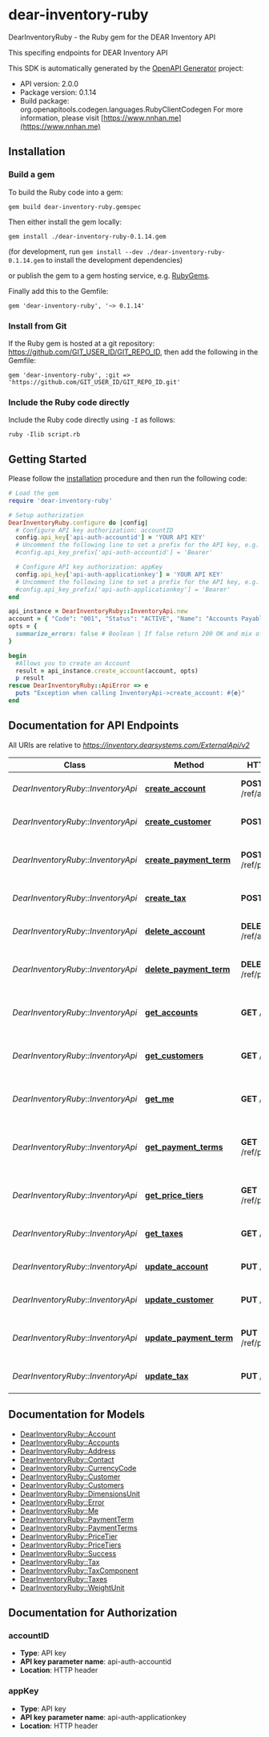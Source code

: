 # dear-inventory-ruby

DearInventoryRuby - the Ruby gem for the DEAR Inventory API

This specifing endpoints for DEAR Inventory API

This SDK is automatically generated by the [OpenAPI Generator](https://openapi-generator.tech) project:

- API version: 2.0.0
- Package version: 0.1.14
- Build package: org.openapitools.codegen.languages.RubyClientCodegen
For more information, please visit [https://www.nnhan.me](https://www.nnhan.me)

## Installation

### Build a gem

To build the Ruby code into a gem:

```shell
gem build dear-inventory-ruby.gemspec
```

Then either install the gem locally:

```shell
gem install ./dear-inventory-ruby-0.1.14.gem
```

(for development, run `gem install --dev ./dear-inventory-ruby-0.1.14.gem` to install the development dependencies)

or publish the gem to a gem hosting service, e.g. [RubyGems](https://rubygems.org/).

Finally add this to the Gemfile:

    gem 'dear-inventory-ruby', '~> 0.1.14'

### Install from Git

If the Ruby gem is hosted at a git repository: https://github.com/GIT_USER_ID/GIT_REPO_ID, then add the following in the Gemfile:

    gem 'dear-inventory-ruby', :git => 'https://github.com/GIT_USER_ID/GIT_REPO_ID.git'

### Include the Ruby code directly

Include the Ruby code directly using `-I` as follows:

```shell
ruby -Ilib script.rb
```

## Getting Started

Please follow the [installation](#installation) procedure and then run the following code:

```ruby
# Load the gem
require 'dear-inventory-ruby'

# Setup authorization
DearInventoryRuby.configure do |config|
  # Configure API key authorization: accountID
  config.api_key['api-auth-accountid'] = 'YOUR API KEY'
  # Uncomment the following line to set a prefix for the API key, e.g. 'Bearer' (defaults to nil)
  #config.api_key_prefix['api-auth-accountid'] = 'Bearer'

  # Configure API key authorization: appKey
  config.api_key['api-auth-applicationkey'] = 'YOUR API KEY'
  # Uncomment the following line to set a prefix for the API key, e.g. 'Bearer' (defaults to nil)
  #config.api_key_prefix['api-auth-applicationkey'] = 'Bearer'
end

api_instance = DearInventoryRuby::InventoryApi.new
account = { "Code": "001", "Status": "ACTIVE", "Name": "Accounts Payable test", "Type": "CURRLIAB", "Description": "Outstanding invoices the company has received from suppliers but has not yet paid at balance date", "Class": "LIABILITY", "SystemAccount": "CREDITORS", } # Account | an Account object with properties to create
opts = {
  summarize_errors: false # Boolean | If false return 200 OK and mix of successfully created objects and any with validation errors
}

begin
  #Allows you to create an Account
  result = api_instance.create_account(account, opts)
  p result
rescue DearInventoryRuby::ApiError => e
  puts "Exception when calling InventoryApi->create_account: #{e}"
end

```

## Documentation for API Endpoints

All URIs are relative to *https://inventory.dearsystems.com/ExternalApi/v2*

Class | Method | HTTP request | Description
------------ | ------------- | ------------- | -------------
*DearInventoryRuby::InventoryApi* | [**create_account**](docs/InventoryApi.md#create_account) | **POST** /ref/account | Allows you to create an Account
*DearInventoryRuby::InventoryApi* | [**create_customer**](docs/InventoryApi.md#create_customer) | **POST** /customer | Allows you to create a customer
*DearInventoryRuby::InventoryApi* | [**create_payment_term**](docs/InventoryApi.md#create_payment_term) | **POST** /ref/paymentterm | Allows you to create a payment term
*DearInventoryRuby::InventoryApi* | [**create_tax**](docs/InventoryApi.md#create_tax) | **POST** /ref/tax | Allows you to create a tax
*DearInventoryRuby::InventoryApi* | [**delete_account**](docs/InventoryApi.md#delete_account) | **DELETE** /ref/account | Allows you to delete an Account
*DearInventoryRuby::InventoryApi* | [**delete_payment_term**](docs/InventoryApi.md#delete_payment_term) | **DELETE** /ref/paymentterm | Allows you to delete a payment term
*DearInventoryRuby::InventoryApi* | [**get_accounts**](docs/InventoryApi.md#get_accounts) | **GET** /ref/account | Allows you to retrieve the Chart of Accounts
*DearInventoryRuby::InventoryApi* | [**get_customers**](docs/InventoryApi.md#get_customers) | **GET** /customer | Allows you to retrieve the customers
*DearInventoryRuby::InventoryApi* | [**get_me**](docs/InventoryApi.md#get_me) | **GET** /me | Allows you to retrieve your information
*DearInventoryRuby::InventoryApi* | [**get_payment_terms**](docs/InventoryApi.md#get_payment_terms) | **GET** /ref/paymentterm | Allows you to retrieve the payment terms
*DearInventoryRuby::InventoryApi* | [**get_price_tiers**](docs/InventoryApi.md#get_price_tiers) | **GET** /ref/priceTier | Allows you to retrieve the Price Tiers
*DearInventoryRuby::InventoryApi* | [**get_taxes**](docs/InventoryApi.md#get_taxes) | **GET** /ref/tax | Allows you to retrieve the taxes
*DearInventoryRuby::InventoryApi* | [**update_account**](docs/InventoryApi.md#update_account) | **PUT** /ref/account | Allows you to update an Account
*DearInventoryRuby::InventoryApi* | [**update_customer**](docs/InventoryApi.md#update_customer) | **PUT** /customer | Allows you to update a customer
*DearInventoryRuby::InventoryApi* | [**update_payment_term**](docs/InventoryApi.md#update_payment_term) | **PUT** /ref/paymentterm | Allows you to update a payment term
*DearInventoryRuby::InventoryApi* | [**update_tax**](docs/InventoryApi.md#update_tax) | **PUT** /ref/tax | Allows you to update a tax


## Documentation for Models

 - [DearInventoryRuby::Account](docs/Account.md)
 - [DearInventoryRuby::Accounts](docs/Accounts.md)
 - [DearInventoryRuby::Address](docs/Address.md)
 - [DearInventoryRuby::Contact](docs/Contact.md)
 - [DearInventoryRuby::CurrencyCode](docs/CurrencyCode.md)
 - [DearInventoryRuby::Customer](docs/Customer.md)
 - [DearInventoryRuby::Customers](docs/Customers.md)
 - [DearInventoryRuby::DimensionsUnit](docs/DimensionsUnit.md)
 - [DearInventoryRuby::Error](docs/Error.md)
 - [DearInventoryRuby::Me](docs/Me.md)
 - [DearInventoryRuby::PaymentTerm](docs/PaymentTerm.md)
 - [DearInventoryRuby::PaymentTerms](docs/PaymentTerms.md)
 - [DearInventoryRuby::PriceTier](docs/PriceTier.md)
 - [DearInventoryRuby::PriceTiers](docs/PriceTiers.md)
 - [DearInventoryRuby::Success](docs/Success.md)
 - [DearInventoryRuby::Tax](docs/Tax.md)
 - [DearInventoryRuby::TaxComponent](docs/TaxComponent.md)
 - [DearInventoryRuby::Taxes](docs/Taxes.md)
 - [DearInventoryRuby::WeightUnit](docs/WeightUnit.md)


## Documentation for Authorization


### accountID


- **Type**: API key
- **API key parameter name**: api-auth-accountid
- **Location**: HTTP header

### appKey


- **Type**: API key
- **API key parameter name**: api-auth-applicationkey
- **Location**: HTTP header

